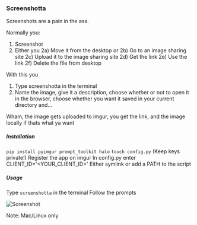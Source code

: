 ### Screenshotta

Screenshots are a pain in the ass.

Normally you:

1. Screenshot
2. Either you
   2a) Move it from the desktop or
   2b) Go to an image sharing site
   2c) Upload it to the image sharing site
   2d) Get the link
   2e) Use the link
   2f) Delete the file from desktop

With this you

1. Type screenshotta in the terminal
2. Name the image, give it a description, choose whether or not to open it in the browser, choose whether you want it saved in your current directory
   and...

Wham, the image gets uploaded to imgur, you get the link, and the image locally if thats what ya want

##### Installation

`pip install pyimgur prompt_toolkit halo`
`touch config.py` (Keep keys private!)
Register the app on imgur
In config.py enter CLIENT_ID='<YOUR_CLIENT_ID>'
Either symlink or add a PATH to the script

##### Usage

Type `screenshotta` in the terminal
Follow the prompts

![Screenshot](https://i.imgur.com/mnZEVdv.png)

Note: Mac/Linux only
